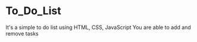 # To_Do_List

It's a simple to do list using HTML, CSS, JavaScript
You are able to add and remove tasks